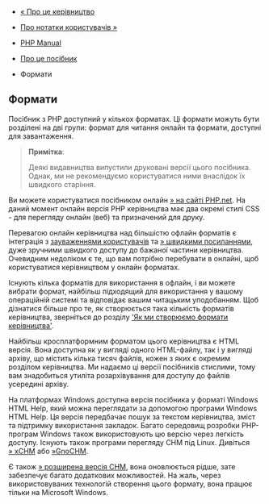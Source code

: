 - [« Про це керівництво](about.md)
- [Про нотатки користувачів »](about.notes.md)

- [PHP Manual](index.md)
- [Про це посібник](about.md)
- Формати

## Формати

Посібник з PHP доступний у кількох форматах. Ці формати можуть
бути розділені на дві групи: формат для читання онлайн та формати,
доступні для завантаження.

> **Примітка**:
>
> Деякі видавництва випустили друковані версії цього посібника.
> Однак, ми не рекомендуємо користуватися ними внаслідок їх швидкого
> старіння.

Ви можете користуватися посібником онлайн [» на сайті PHP.net](https://www.php.net/). На даний момент онлайн версія PHP
керівництва має два окремі стилі CSS - для перегляду онлайн (веб) та
призначений для друку.

Перевагою онлайн керівництва над більшістю офлайн форматів
є інтеграція з [зауваженнями користувачів](about.notes.md) та
[» швидкими посиланнями](https://www.php.net/urlhowto.php), дуже зручними
швидкого доступу до бажаної частини керівництва. Очевидним недоліком
є те, що вам потрібно перебувати в онлайні, щоб користуватися
керівництвом у онлайн форматах.

Існують кілька форматів для використання в офлайн, і ви можете
вибрати формат, найбільш підходящий для використання у вашому
операційній системі та відповідає вашим читацьким уподобанням.
Щоб дізнатися більше про те, як створюється така кількість
форматів керівництва, зверніться до розділу ['Як ми створюємо формати керівництва'](about.generate.md).

Найбільш кросплатформним форматом цього керівництва є
HTML версія. Вона доступна як у вигляді одного HTML-файлу, так і у вигляді
архіву, що містить кілька тисяч файлів, кожен з яких є
окремим розділом керівництва. Ми надаємо ці версії посібників
стислими, тому вам знадобиться утиліта розархівування для доступу до
файлів усередині архіву.

На платформах Windows доступна версія посібника у форматі Windows HTML
Help, який можна переглядати за допомогою програми Windows HTML
Help. Ця версія передбачає пошук за текстом керівництва, зміст
та підтримку використання закладок. Багато середовищ розробки PHP-програм
Windows також використовують цю версію через легкість доступу. Існують
також програми перегляду CHM під Linux. Дивіться
[» xCHM](http://xchm.sourceforge.net/) або
[»GnoCHM](http://gnochm.sourceforge.net/).

Є також [» розширена версія CHM](https://www.php.net/docs-echm.php), вона оновлюється рідше, зате
забезпечує багато додаткових можливостей. На жаль, через
використовуваних технологій створення цього формату, вона працює тільки на
Microsoft Windows.

